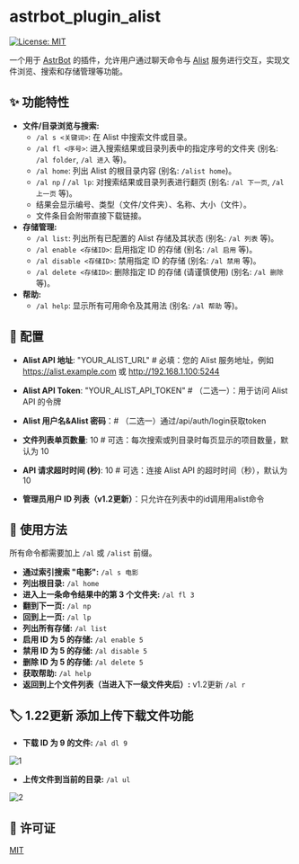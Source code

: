 # astrbot_plugin_alist

[![License: MIT](https://img.shields.io/badge/License-MIT-yellow.svg)](https://opensource.org/licenses/MIT)

一个用于 [AstrBot](https://github.com/AstrBotDevs/AstrBot) 的插件，允许用户通过聊天命令与 [Alist](https://alist.nn.ci/) 服务进行交互，实现文件浏览、搜索和存储管理等功能。

## ✨ 功能特性

*   **文件/目录浏览与搜索:**
    *   `/al s <关键词>`: 在 Alist 中搜索文件或目录。
    *   `/al fl <序号>`: 进入搜索结果或目录列表中的指定序号的文件夹 (别名: `/al folder`, `/al 进入` 等)。
    *   `/al home`: 列出 Alist 的根目录内容 (别名: `/alist home`)。
    *   `/al np` / `/al lp`: 对搜索结果或目录列表进行翻页 (别名: `/al 下一页`, `/al 上一页` 等)。
    *   结果会显示编号、类型（文件/文件夹）、名称、大小（文件）。
    *   文件条目会附带直接下载链接。
*   **存储管理:**
    *   `/al list`: 列出所有已配置的 Alist 存储及其状态 (别名: `/al 列表` 等)。
    *   `/al enable <存储ID>`: 启用指定 ID 的存储 (别名: `/al 启用` 等)。
    *   `/al disable <存储ID>`: 禁用指定 ID 的存储 (别名: `/al 禁用` 等)。
    *   `/al delete <存储ID>`: 删除指定 ID 的存储 (请谨慎使用) (别名: `/al 删除` 等)。
*   **帮助:**
    *   `/al help`: 显示所有可用命令及其用法 (别名: `/al 帮助` 等)。


## 🔧 配置


   *   **Alist API 地址**: "YOUR_ALIST_URL"  # 必填：您的 Alist 服务地址，例如 https://alist.example.com 或 http://192.168.1.100:5244
    
   *   **Alist API Token**: "YOUR_ALIST_API_TOKEN" # （二选一）：用于访问 Alist API 的令牌
    
   *   **Alist 用户名&Alist 密码**：# （二选一）通过/api/auth/login获取token
    
   *   **文件列表单页数量**: 10 # 可选：每次搜索或列目录时每页显示的项目数量，默认为 10
    
   *   **API 请求超时时间 (秒)**: 10 # 可选：连接 Alist API 的超时时间（秒），默认为 10
    
   *   **管理员用户 ID 列表（v1.2更新）**：只允许在列表中的id调用用alist命令



## 🚀 使用方法

所有命令都需要加上 `/al` 或 `/alist` 前缀。

*   **通过索引搜索 "电影":**
    `/al s 电影`
*   **列出根目录:**
    `/al home`
*   **进入上一条命令结果中的第 3 个文件夹:**
    `/al fl 3`
*   **翻到下一页:**
    `/al np`
*   **回到上一页:**
    `/al lp`
*   **列出所有存储:**
    `/al list`
*   **启用 ID 为 5 的存储:**
    `/al enable 5`
*   **禁用 ID 为 5 的存储:**
    `/al disable 5`
*   **删除 ID 为 5 的存储:**
    `/al delete 5`
*   **获取帮助:**
    `/al help`
*   **返回到上个文件列表（当进入下一级文件夹后）:** v1.2更新
    `/al r`

## 🏷️ 1.22更新 **添加上传下载文件功能**
 
*   **下载 ID 为 9 的文件:**
    `/al dl 9`
    
![1](https://github.com/user-attachments/assets/04e62f41-a769-4f45-9a55-928ed3bf6869)

*   **上传文件到当前的目录:**
    `/al ul`
    
![2](https://github.com/user-attachments/assets/41f2560b-9033-4b3e-8014-1b3446802dcc)


## 📄 许可证

[MIT](https://opensource.org/licenses/MIT)
